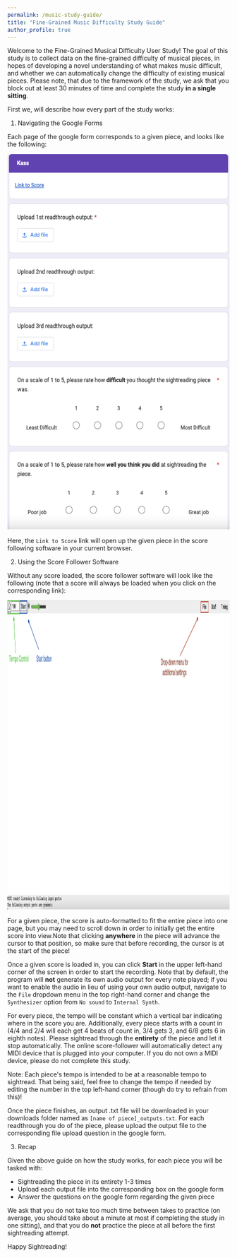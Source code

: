 ```yaml
---
permalink: /music-study-guide/
title: "Fine-Grained Music Difficulty Study Guide"
author_profile: true
---
```

Welcome to the Fine-Grained Musical Difficulty User Study! The goal of this study is to collect data on the fine-grained difficulty of musical pieces, in hopes of developing a novel understanding of what makes music difficult, and whether we can automatically change the difficulty of existing musical pieces. Please note, that due to the framework of the study, we ask that you block out at least 30 minutes of time and complete the study **in a single sitting**.

First we, will describe how every part of the study works:

1) Navigating the Google Forms

Each page of the google form corresponds to a given piece, and looks like the following:

<img src="/form.png"
     alt="form"
     style="float: center;"
     height=850px
     width=650px/>

Here, the `Link to Score` link will open up the given piece in the score following software in your current browser.

2) Using the Score Follower Software

Without any score loaded, the score follower software will look like the following (note that a score will always be loaded when you click on the corresponding link):

<img src="/UI.png"
     alt="ui"
     style="float: center;"
     height=700px
     width=800px/>

For a given piece, the score is auto-formatted to fit the entire piece into one page, but you may need to scroll down in order to initially get the entire score into view.Note that clicking **anywhere** in the piece will advance the cursor to that position, so make sure that before recording, the cursor is at the start of the piece!

Once a given score is loaded in, you can click **Start** in the upper left-hand corner of the screen in order to start the recording. Note that by default, the program will **not** generate its own audio output for every note played; if you want to enable the audio in lieu of using your own audio output, navigate to the `File` dropdown menu in the top right-hand corner and change the `Synthesizer` option from `No sound` to `Internal Synth`.

For every piece, the tempo will be constant which a vertical bar indicating where in the score you are. Additionally, every piece starts with a count in (4/4 and 2/4 will each get 4 beats of count in, 3/4 gets 3, and 6/8 gets 6 in eighth notes). Please sightread through the **entirety** of the piece and let it stop automatically. The online score-follower will automatically detect any MIDI device that is plugged into your computer. If you do not own a MIDI device, please do not complete this study.

Note: Each piece's tempo is intended to be at a reasonable tempo to sightread. That being said, feel free to change the tempo if needed by editing the number in the top left-hand corner (though do try to refrain from this)!

Once the piece finishes, an output .txt file will be downloaded in your downloads folder named as `[name of piece]_outputs.txt`. For each readthrough you do of the piece, please upload the output file to the corresponding file upload question in the google form.

3) Recap

Given the above guide on how the study works, for each piece you will be tasked with:
- Sightreading the piece in its entirety 1-3 times
- Upload each output file into the corresponding box on the google form
- Answer the questions on the google form regarding the given piece

We ask that you do not take too much time between takes to practice (on average, you should take about a minute at most if completing the study in one sitting), and that you do **not** practice the piece at all before the first sightreading attempt.

Happy Sightreading!
